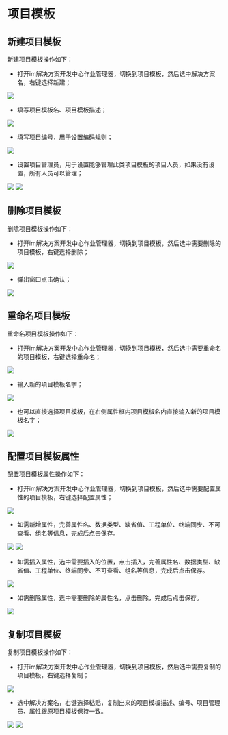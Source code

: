# 项目模板

## 新建项目模板

新建项目模板操作如下：

* 打开im解决方案开发中心作业管理器，切换到项目模板，然后选中解决方案名，右键选择新建；

![](./images/新建项目模板.jpg)

* 填写项目模板名、项目模板描述；

![](./images/项目模板信息.jpg)

* 填写项目编号，用于设置编码规则；

![](./images/项目模板编号.jpg)

* 设置项目管理员，用于设置能够管理此类项目模板的项目人员，如果没有设置，所有人员可以管理；

![](./images/项目管理员.jpg)
![](./images/项目管理员编辑.jpg)

## 删除项目模板

删除项目模板操作如下：

* 打开im解决方案开发中心作业管理器，切换到项目模板，然后选中需要删除的项目模板，右键选择删除；

![](./images/删除项目模板.jpg)

* 弹出窗口点击确认；

![](./images/删除项目模板确认.jpg)

## 重命名项目模板

重命名项目模板操作如下：

* 打开im解决方案开发中心作业管理器，切换到项目模板，然后选中需要重命名的项目模板，右键选择重命名；

![](./images/重命名项目模板1.jpg)

* 输入新的项目模板名字；

![](./images/重命名项目模板2.jpg)

* 也可以直接选择项目模板，在右侧属性框内项目模板名内直接输入新的项目模板名字；

![](./images/重命名项目模板3.jpg)

## 配置项目模板属性

配置项目模板属性操作如下：

* 打开im解决方案开发中心作业管理器，切换到项目模板，然后选中需要配置属性的项目模板，右键选择配置属性；

![](./images/配置项目属性1.jpg)

* 如需新增属性，完善属性名、数据类型、缺省值、工程单位、终端同步、不可查看、组名等信息，完成后点击保存。

![](./images/新增项目属性1.jpg)
![](./images/新增项目属性2.jpg)

* 如需插入属性，选中需要插入的位置，点击插入，完善属性名、数据类型、缺省值、工程单位、终端同步、不可查看、组名等信息，完成后点击保存。

![](./images/插入项目属性.jpg)

* 如需删除属性，选中需要删除的属性名，点击删除，完成后点击保存。

![](./images/删除项目属性.jpg)

## 复制项目模板

复制项目模板操作如下：

* 打开im解决方案开发中心作业管理器，切换到项目模板，然后选中需要复制的项目模板，右键选择复制；

![](./images/复制项目模板.jpg)

* 选中解决方案名，右键选择粘贴，复制出来的项目模板描述、编号、项目管理员、属性跟原项目模板保持一致。

![](./images/粘贴项目模板.jpg)
![](./images/复制项目模板属性1.jpg)


